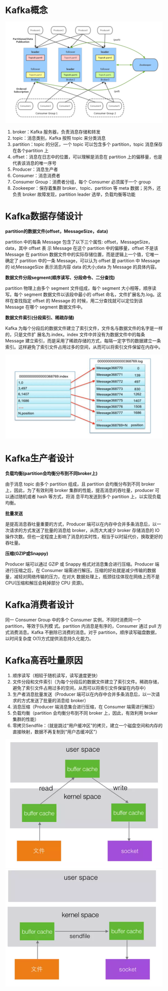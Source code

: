 # Kafka概念
![image](https://raw.githubusercontent.com/lewiszlw/notebooks/master/assets/middleware/Kafka%E6%A6%82%E5%BF%B5.png)

1. broker：Kafka 服务器，负责消息存储和转发
2. topic：消息类别，Kafka 按照 topic 来分类消息
3. partition：topic 的分区，一个 topic 可以包含多个 partition，topic 消息保存在各个partition 上
4. offset：消息在日志中的位置，可以理解是消息在 partition 上的偏移量，也是代表该消息的唯一序号
5. Producer：消息生产者
6. Consumer：消息消费者
7. Consumer Group：消费者分组，每个 Consumer 必须属于一个 group
8. Zookeeper：保存着集群 broker、topic、partition 等 meta 数据；另外，还负责 broker 故障发现，partition leader 选举，负载均衡等功能

# Kafka数据存储设计
**partition的数据文件(offset，MessageSize，data)**

partition 中的每条 Message 包含了以下三个属性: offset，MessageSize，data，其中 offset 表 示 Message 在这个 partition 中的偏移量，offset 不是该 Message 在 partition 数据文件中的实际存储位置，而是逻辑上一个值，它唯一确定了 partition 中的一条 Message，可以认为 offset 是 partition 中 Message 的 id;MessageSize 表示消息内容 data 的大小;data 为 Message 的具体内容。

**数据文件分段segment(顺序读写、分段命令、二分查找)**

partition 物理上由多个 segment 文件组成，每个 segment 大小相等，顺序读写。每个 segment 数据文件以该段中最小的 offset 命名，文件扩展名为.log。这样在查找指定 offset 的 Message 的 时候，用二分查找就可以定位到该 Message 在哪个 segment 数据文件中。

**数据文件索引(分段索引、稀疏存储)**

Kafka 为每个分段后的数据文件建立了索引文件，文件名与数据文件的名字是一样的，只是文件扩 展名为.index。index 文件中并没有为数据文件中的每条 Message 建立索引，而是采用了稀疏存储的方式，每隔一定字节的数据建立一条索引。这样避免了索引文件占用过多的空间，从而可以将索引文件保留在内存中。

![image](https://raw.githubusercontent.com/lewiszlw/notebooks/master/assets/middleware/Kafka%E6%95%B0%E6%8D%AE%E6%96%87%E4%BB%B6%E7%B4%A2%E5%BC%95.png)

# Kafka生产者设计
**负载均衡(partition会均衡分布到不同broker上)**

由于消息 topic 由多个 partition 组成，且 partition 会均衡分布到不同 broker 上，因此，为了有效利用 broker 集群的性能，提高消息的吞吐量，producer 可以通过随机或者 hash 等方式，将消 息平均发送到多个 partition 上，以实现负载均衡。

**批量发送**

是提高消息吞吐量重要的方式，Producer 端可以在内存中合并多条消息后，以一次请求的方式发送了批量的消息给 broker，从而大大减少 broker 存储消息的 IO 操作次数。但也一定程度上影响了消息的实时性，相当于以时延代价，换取更好的吞吐量。

**压缩(GZIP或Snappy)**

Producer 端可以通过 GZIP 或 Snappy 格式对消息集合进行压缩。Producer 端进行压缩之后，在 Consumer 端需进行解压。压缩的好处就是减少传输的数据量，减轻对网络传输的压力，在对大 数据处理上，瓶颈往往体现在网络上而不是 CPU(压缩和解压会耗掉部分 CPU 资源)。

# Kafka消费者设计
同一 Consumer Group 中的多个 Consumer 实例，不同时消费同一个 partition，等效于队列模 式。partition 内消息是有序的，Consumer 通过 pull 方式消费消息。Kafka 不删除已消费的消息。对于 partition，顺序读写磁盘数据，以时间复杂度 O(1)方式提供消息持久化能力。

# Kafka高吞吐量原因
1. 顺序读写（相较于随机读写，读写速度更快）
2. 文件分段和文件索引（为每个分段后的数据文件建立了索引文件。稀疏存储，避免了索引文件占用过多的空间，从而可以将索引文件保留在内存中）
3. 生产者消息批量发送（Producer 端可以在内存中合并多条消息后，以一次请求的方式发送了批量的消息给 broker）
4. 消息压缩（Producer 端消息集合进行压缩，在 Consumer 端需进行解压）
5. 负载均衡（partition 会均衡分布到不同 broker 上，因此，有效利用 broker 集群的性能）
6. 零拷贝Sendfile：（就是跳过“用户缓冲区”的拷贝，建立一个磁盘空间和内存的直接映射，数据不再复制到“用户态缓冲区”）

![image](https://raw.githubusercontent.com/lewiszlw/notebooks/master/assets/middleware/Kafka%E9%9B%B6%E6%8B%B7%E8%B4%9D1.png)
![image](https://raw.githubusercontent.com/lewiszlw/notebooks/master/assets/middleware/Kafka%E9%9B%B6%E6%8B%B7%E8%B4%9D2.png)